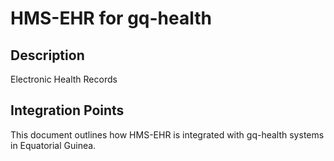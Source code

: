 # HMS-EHR for gq-health

## Description

Electronic Health Records

## Integration Points

This document outlines how HMS-EHR is integrated with gq-health systems in Equatorial Guinea.
